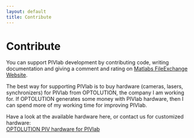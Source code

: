 ```yaml
---
layout: default
title: Contribute
---
```

# Contribute

You can support PIVlab development by contributing code, writing documentation and giving a comment and rating on [Matlabs FileExchange Website](https://de.mathworks.com/matlabcentral/fileexchange/27659). 

The best way for supporting PIVlab is to buy hardware (cameras, lasers, synchronizers) for PIVlab from OPTOLUTION, the company I am working for. If OPTOLUTION generates some money with PIVlab hardware, then I can spend more of my working time for improving PIVlab. 

Have a look at the available hardware here, or contact us for customized hardware:  
[OPTOLUTION PIV hardware for PIVlab](https://optolution.com/en/products/particle-image-velocimetry-piv/)
